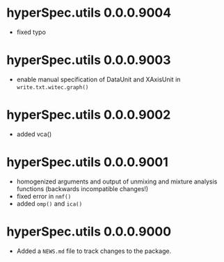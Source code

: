# hyperSpec.utils 0.0.0.9004

* fixed typo

# hyperSpec.utils 0.0.0.9003

* enable manual specification of DataUnit and XAxisUnit in `write.txt.witec.graph()`

# hyperSpec.utils 0.0.0.9002

* added vca()

# hyperSpec.utils 0.0.0.9001

* homogenized arguments and output of unmixing and mixture analysis functions (backwards incompatible changes!)
* fixed error in `nmf()`
* added `omp()` and `ica()`

# hyperSpec.utils 0.0.0.9000

* Added a `NEWS.md` file to track changes to the package.
